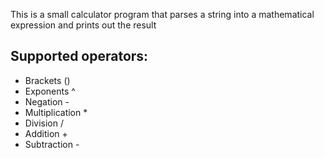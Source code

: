 This is a small calculator program that parses a string into a mathematical expression
and prints out the result

## Supported operators:  
- Brackets ()
- Exponents ^
- Negation -
- Multiplication \*
- Division /
- Addition +
- Subtraction -
